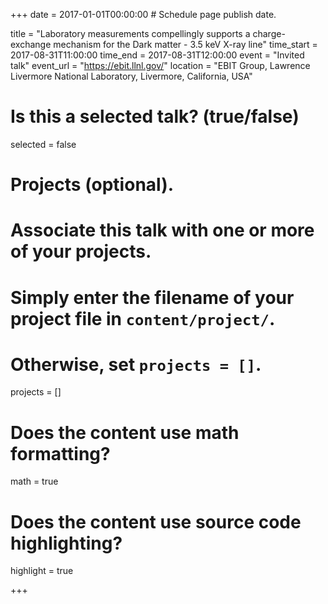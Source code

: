 +++
date = 2017-01-01T00:00:00  # Schedule page publish date.

title = "Laboratory measurements compellingly supports a charge-exchange mechanism for the Dark matter - 3.5 keV X-ray line"
time_start = 2017-08-31T11:00:00
time_end = 2017-08-31T12:00:00
event = "Invited talk"
event_url = "https://ebit.llnl.gov/"
location = "EBIT Group, Lawrence Livermore National Laboratory, Livermore, California, USA"

# Is this a selected talk? (true/false)
selected = false

# Projects (optional).
#   Associate this talk with one or more of your projects.
#   Simply enter the filename of your project file in `content/project/`.
#   Otherwise, set `projects = []`.
projects = []

# Does the content use math formatting?
math = true

# Does the content use source code highlighting?
highlight = true

+++
